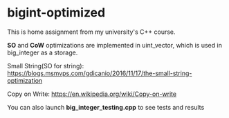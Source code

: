 # bigint-optimized

This is home assignment from my university's C++ course.

**SO** and **CoW** optimizations are implemented in uint_vector, which is used in big_integer as a storage.

Small String(SO for string): https://blogs.msmvps.com/gdicanio/2016/11/17/the-small-string-optimization

Copy on Write:  https://en.wikipedia.org/wiki/Copy-on-write

You can also launch **big_integer_testing.cpp** to see tests and results
